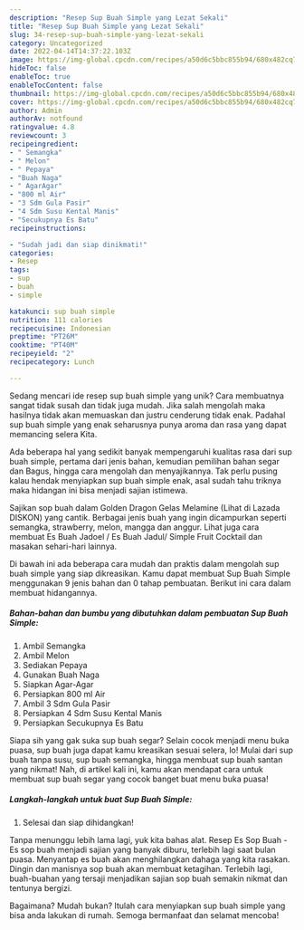```yaml
---
description: "Resep Sup Buah Simple yang Lezat Sekali"
title: "Resep Sup Buah Simple yang Lezat Sekali"
slug: 34-resep-sup-buah-simple-yang-lezat-sekali
category: Uncategorized
date: 2022-04-14T14:37:22.103Z
image: https://img-global.cpcdn.com/recipes/a50d6c5bbc855b94/680x482cq70/sup-buah-simple-foto-resep-utama.jpg
hideToc: false
enableToc: true
enableTocContent: false
thumbnail: https://img-global.cpcdn.com/recipes/a50d6c5bbc855b94/680x482cq70/sup-buah-simple-foto-resep-utama.jpg
cover: https://img-global.cpcdn.com/recipes/a50d6c5bbc855b94/680x482cq70/sup-buah-simple-foto-resep-utama.jpg
author: Admin
authorAv: notfound
ratingvalue: 4.8
reviewcount: 3
recipeingredient:
- " Semangka"
- " Melon"
- " Pepaya"
- "Buah Naga"
- " AgarAgar"
- "800 ml Air"
- "3 Sdm Gula Pasir"
- "4 Sdm Susu Kental Manis"
- "Secukupnya Es Batu"
recipeinstructions:

- "Sudah jadi dan siap dinikmati!"
categories:
- Resep
tags:
- sup
- buah
- simple

katakunci: sup buah simple 
nutrition: 111 calories
recipecuisine: Indonesian
preptime: "PT26M"
cooktime: "PT40M"
recipeyield: "2"
recipecategory: Lunch

---
```





Sedang mencari ide resep sup buah simple yang unik? Cara membuatnya sangat tidak susah dan tidak juga mudah. Jika salah mengolah maka hasilnya tidak akan memuaskan dan justru cenderung tidak enak. Padahal sup buah simple yang enak seharusnya punya aroma dan rasa yang dapat memancing selera Kita.





Ada beberapa hal yang sedikit banyak mempengaruhi kualitas rasa dari sup buah simple, pertama dari jenis bahan, kemudian pemilihan bahan segar dan Bagus, hingga cara mengolah dan menyajikannya. Tak perlu pusing kalau hendak menyiapkan sup buah simple enak,      asal sudah tahu triknya maka hidangan ini bisa menjadi sajian istimewa.














Sajikan sop buah dalam Golden Dragon Gelas Melamine (Lihat di Lazada DISKON) yang cantik. Berbagai jenis buah yang ingin dicampurkan seperti semangka, strawberry, melon, mangga dan anggur. Lihat juga cara membuat Es Buah Jadoel / Es Buah Jadul/ Simple Fruit Cocktail dan masakan sehari-hari lainnya.






Di bawah ini ada beberapa cara mudah dan praktis dalam mengolah sup buah simple yang siap dikreasikan. Kamu dapat membuat Sup Buah Simple menggunakan 9 jenis bahan dan 0 tahap pembuatan. Berikut ini cara dalam membuat hidangannya.

<!--inarticleads1-->

##### Bahan-bahan dan bumbu yang dibutuhkan dalam pembuatan Sup Buah Simple:

1. Ambil  Semangka
1. Ambil  Melon
1. Sediakan  Pepaya
1. Gunakan Buah Naga
1. Siapkan  Agar-Agar
1. Persiapkan 800 ml Air
1. Ambil 3 Sdm Gula Pasir
1. Persiapkan 4 Sdm Susu Kental Manis
1. Persiapkan Secukupnya Es Batu


Siapa sih yang gak suka sup buah segar? Selain cocok menjadi menu buka puasa, sup buah juga dapat kamu kreasikan sesuai selera, lo! Mulai dari sup buah tanpa susu, sup buah semangka, hingga membuat sup buah santan yang nikmat! Nah, di artikel kali ini, kamu akan mendapat cara untuk membuat sup buah segar yang cocok banget buat menu buka puasa! 

<!--inarticleads2-->

##### Langkah-langkah untuk buat Sup Buah Simple:


1. Selesai dan siap dihidangkan!

Tanpa menunggu lebih lama lagi, yuk kita bahas alat. Resep Es Sop Buah - Es sop buah menjadi sajian yang banyak diburu, terlebih lagi saat bulan puasa. Menyantap es buah akan menghilangkan dahaga yang kita rasakan. Dingin dan manisnya sop buah akan membuat ketagihan. Terlebih lagi, buah-buahan yang tersaji menjadikan sajian sop buah semakin nikmat dan tentunya bergizi. 

Bagaimana? Mudah bukan? Itulah cara menyiapkan sup buah simple yang bisa anda lakukan di rumah. Semoga bermanfaat dan selamat mencoba!
